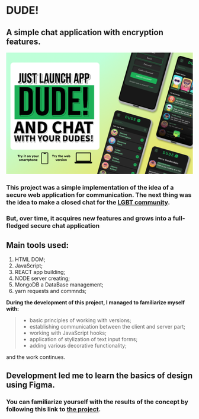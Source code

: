 # DUDE!

## **A simple chat application with encryption features.**

![An image of the Cover for DUDE! chatapp.](github-assets/BaseCover.png)

### This project was a simple implementation of the idea of a secure web application for communication. The next thing was the idea to make a closed chat for the [LGBT community](https://www.google.com/search?client=firefox-b-d&q=+LGBT+community).

### But, over time, it acquires new features and grows into a full-fledged secure chat application

## Main tools used:
1) HTML DOM;
2) JavaScript;
3) REACT app building;
4) NODE server creating;
5) MongoDB a DataBase management;
6) yarn requests and commnds;

**During the development of this project, I managed to familiarize myself with:**
>- basic principles of working with versions;
>- establishing communication between the client and server part;
>- working with JavaScript hooks;
>- application of stylization of text input forms;
>- adding various decorative functionality;

and the work continues.

## Development led me to learn the basics of design using Figma.
### You can familiarize yourself with the results of the concept by following this link to [the project](https://www.figma.com/proto/Q0zR8dOBhrpiDEDFKoIegi/DUDE---D!---ChatApp?page-id=35%3A14547&node-id=35-15775&viewport=1934%2C-484%2C1.22&t=NIQM8Vm6BdnBAKCC-1&scaling=scale-down&starting-point-node-id=35%3A15775).
